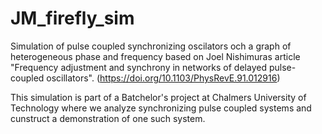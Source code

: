 # JM_firefly_sim
Simulation of pulse coupled synchronizing oscilators och a graph of heterogeneous phase and frequency based on Joel Nishimuras article "Frequency adjustment and synchrony in networks of delayed pulse-coupled oscillators". (https://doi.org/10.1103/PhysRevE.91.012916)

This simulation is part of a Batchelor's project at Chalmers University of Technology where we analyze synchronizing pulse coupled systems and cunstruct a demonstration of one such system.
